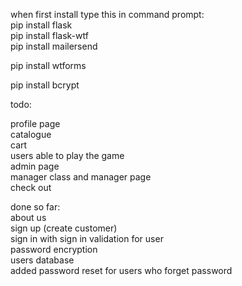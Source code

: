 when first install type this in command prompt:  
pip install flask  
pip install flask-wtf  
pip install mailersend  

pip install wtforms  

pip install bcrypt  



todo:  


profile page   
catalogue     
cart  
users able to play the game  
admin page  
manager class and manager page  
check out  


done so far:  
about us  
sign up (create customer)  
sign in with sign in validation for user  
password encryption  
users database  
added password reset for users who forget password
